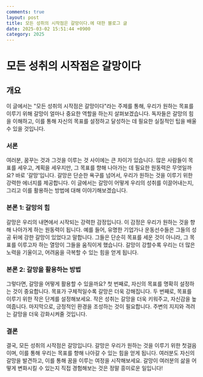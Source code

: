 ```yaml
---
comments: true
layout: post
title: 모든 성취의 시작점은 갈망이다.에 대한 블로그 글
date: 2025-03-02 15:51:44 +0900
category: 2025
---
```


# 모든 성취의 시작점은 갈망이다

## 개요
이 글에서는 "모든 성취의 시작점은 갈망이다"라는 주제를 통해, 우리가 원하는 목표를 이루기 위해 갈망이 얼마나 중요한 역할을 하는지 살펴보겠습니다. 독자들은 갈망의 힘을 이해하고, 이를 통해 자신의 목표를 설정하고 달성하는 데 필요한 실질적인 팁을 배울 수 있을 것입니다.

### 서론
여러분, 꿈꾸는 것과 그것을 이루는 것 사이에는 큰 차이가 있습니다. 많은 사람들이 목표를 세우고, 계획을 세우지만, 그 목표를 향해 나아가는 데 필요한 원동력은 무엇일까요? 바로 '갈망'입니다. 갈망은 단순한 욕구를 넘어서, 우리가 원하는 것을 이루기 위한 강력한 에너지를 제공합니다. 이 글에서는 갈망이 어떻게 우리의 성취를 이끌어내는지, 그리고 이를 활용하는 방법에 대해 이야기해보겠습니다.

### 본론 1: 갈망의 힘
갈망은 우리의 내면에서 시작되는 강력한 감정입니다. 이 감정은 우리가 원하는 것을 향해 나아가게 하는 원동력이 됩니다. 예를 들어, 유명한 기업가나 운동선수들은 그들의 성공 뒤에 강한 갈망이 있었다고 말합니다. 그들은 단순히 목표를 세운 것이 아니라, 그 목표를 이루고자 하는 열망이 그들을 움직이게 했습니다. 갈망이 강할수록 우리는 더 많은 노력을 기울이고, 어려움을 극복할 수 있는 힘을 얻게 됩니다.

### 본론 2: 갈망을 활용하는 방법
그렇다면, 갈망을 어떻게 활용할 수 있을까요? 첫 번째로, 자신의 목표를 명확히 설정하는 것이 중요합니다. 목표가 구체적일수록 갈망은 더욱 강해집니다. 두 번째로, 목표를 이루기 위한 작은 단계를 설정해보세요. 작은 성취는 갈망을 더욱 키워주고, 자신감을 높여줍니다. 마지막으로, 긍정적인 환경을 조성하는 것이 필요합니다. 주변의 지지와 격려는 갈망을 더욱 강화시켜줄 것입니다.

### 결론
결국, 모든 성취의 시작점은 갈망입니다. 갈망은 우리가 원하는 것을 이루기 위한 첫걸음이며, 이를 통해 우리는 목표를 향해 나아갈 수 있는 힘을 얻게 됩니다. 여러분도 자신의 갈망을 발견하고, 이를 통해 꿈을 이루는 여정을 시작해보세요. 갈망이 여러분의 삶을 어떻게 변화시킬 수 있는지 직접 경험해보는 것은 정말 흥미로운 일입니다!